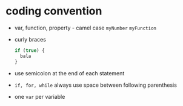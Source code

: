 # coding convention

- var, function, property - camel case `myNumber` `myFunction`

- curly braces

  ```js
  if (true) {
    bala
  }
  ```
- use semicolon at the end of each statement

- `if, for, while` always use space between following parenthesis

- one `var` per variable

 
